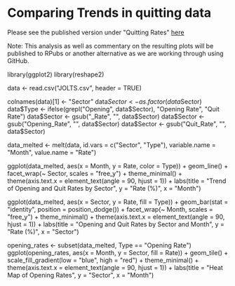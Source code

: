 # Comparing Trends in quitting data

Please see the published version under "Quitting Rates" [here](https://rpubs.com/allennrbc/1171764)

Note: This analysis as well as commentary on the resulting plots will be published to RPubs or another alternative as we are working through using GitHub. 

library(ggplot2)
library(reshape2)


data <- read.csv("JOLTS.csv", header = TRUE)


colnames(data)[1] <- "Sector"
data$Sector <- as.factor(data$Sector)
data$Type <- ifelse(grepl("Opening", data$Sector), "Opening Rate", "Quit Rate")
data$Sector <- gsub("_Rate", "", data$Sector)
data$Sector <- gsub("Opening_Rate", "", data$Sector)
data$Sector <- gsub("Quit_Rate", "", data$Sector)


data_melted <- melt(data, id.vars = c("Sector", "Type"), variable.name = "Month", value.name = "Rate")


ggplot(data_melted, aes(x = Month, y = Rate, color = Type)) + 
  geom_line() + 
  facet_wrap(~ Sector, scales = "free_y") + 
  theme_minimal() + 
  theme(axis.text.x = element_text(angle = 90, hjust = 1)) + 
  labs(title = "Trend of Opening and Quit Rates by Sector", y = "Rate (%)", x = "Month")


ggplot(data_melted, aes(x = Sector, y = Rate, fill = Type)) + 
  geom_bar(stat = "identity", position = position_dodge()) + 
  facet_wrap(~ Month, scales = "free_y") + 
  theme_minimal() + 
  theme(axis.text.x = element_text(angle = 90, hjust = 1)) + 
  labs(title = "Opening and Quit Rates by Sector and Month", y = "Rate (%)", x = "Sector")

opening_rates <- subset(data_melted, Type == "Opening Rate")
ggplot(opening_rates, aes(x = Month, y = Sector, fill = Rate)) + 
  geom_tile() + 
  scale_fill_gradient(low = "blue", high = "red") + 
  theme_minimal() + 
  theme(axis.text.x = element_text(angle = 90, hjust = 1)) + 
  labs(title = "Heat Map of Opening Rates", y = "Sector", x = "Month")
